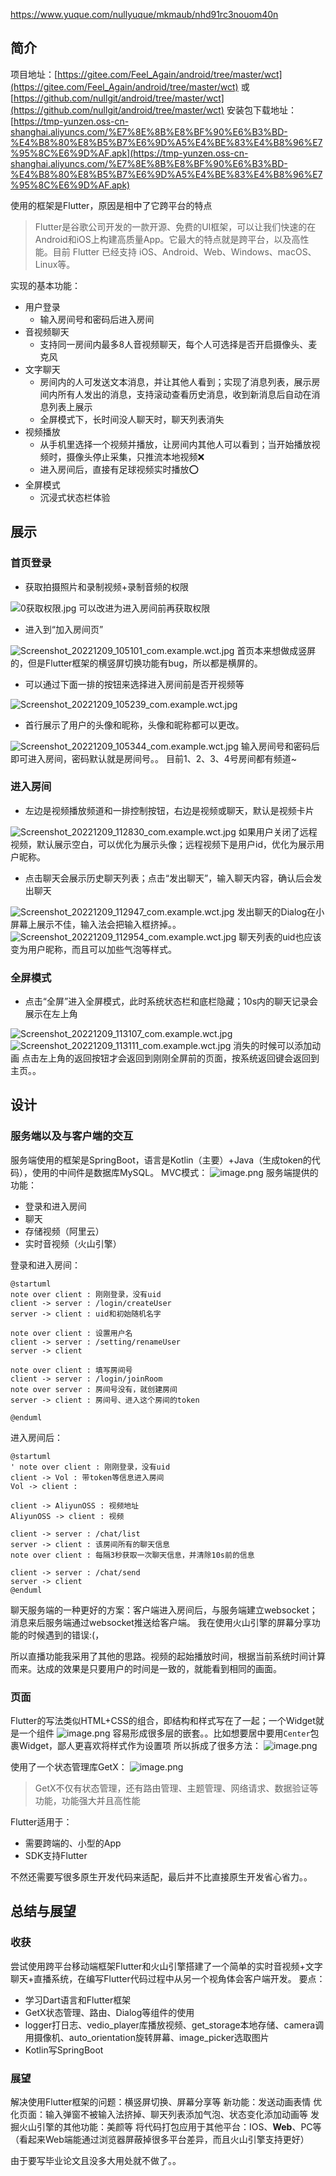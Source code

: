 https://www.yuque.com/nullyuque/mkmaub/nhd91rc3nouom40n

## 简介
项目地址：[https://gitee.com/Feel_Again/android/tree/master/wct](https://gitee.com/Feel_Again/android/tree/master/wct) 或 [https://github.com/nullgit/android/tree/master/wct](https://github.com/nullgit/android/tree/master/wct)
安装包下载地址：[https://tmp-yunzen.oss-cn-shanghai.aliyuncs.com/%E7%8E%8B%E8%BF%90%E6%B3%BD-%E4%B8%80%E8%B5%B7%E6%9D%A5%E4%BE%83%E4%B8%96%E7%95%8C%E6%9D%AF.apk](https://tmp-yunzen.oss-cn-shanghai.aliyuncs.com/%E7%8E%8B%E8%BF%90%E6%B3%BD-%E4%B8%80%E8%B5%B7%E6%9D%A5%E4%BE%83%E4%B8%96%E7%95%8C%E6%9D%AF.apk)

使用的框架是Flutter，原因是相中了它跨平台的特点
> Flutter是谷歌公司开发的一款开源、免费的UI框架，可以让我们快速的在Android和iOS上构建高质量App。它最大的特点就是跨平台，以及高性能。目前 Flutter 已经支持 iOS、Android、Web、Windows、macOS、Linux等。


实现的基本功能：

- 用户登录
   - 输入房间号和密码后进入房间
- 音视频聊天
   - 支持同一房间内最多8人音视频聊天，每个人可选择是否开启摄像头、麦克风
- 文字聊天
   - 房间内的人可发送文本消息，并让其他人看到；实现了消息列表，展示房间内所有人发出的消息，支持滚动查看历史消息，收到新消息后自动在消息列表上展示
   - 全屏模式下，长时间没人聊天时，聊天列表消失
- 视频播放
   - 从手机里选择一个视频并播放，让房间内其他人可以看到；当开始播放视频时，摄像头停止采集，只推流本地视频❌
   - 进入房间后，直接有足球视频实时播放⭕
- 全屏模式
   - 沉浸式状态栏体验
## 展示
### 首页登录

- 获取拍摄照片和录制视频+录制音频的权限 

![0获取权限.jpg](https://cdn.nlark.com/yuque/0/2022/jpeg/22195492/1670557203509-e3dc3b89-1168-4a4c-895f-48c12cf3d9e7.jpeg#averageHue=%23949494&clientId=u7325ab73-4f94-4&crop=0&crop=0&crop=1&crop=1&from=drop&id=u5eddd033&margin=%5Bobject%20Object%5D&name=0%E8%8E%B7%E5%8F%96%E6%9D%83%E9%99%90.jpg&originHeight=1600&originWidth=2560&originalType=binary&ratio=1&rotation=0&showTitle=false&size=245131&status=done&style=none&taskId=ua46eac56-907c-4caa-9ead-1d8ef6beb0a&title=)
可以改进为进入房间前再获取权限

- 进入到“加入房间页”

![Screenshot_20221209_105101_com.example.wct.jpg](https://cdn.nlark.com/yuque/0/2022/jpeg/22195492/1670557203562-efdade0e-9562-4fa9-ba00-fb516d78c648.jpeg#averageHue=%23f7f7f7&clientId=u7325ab73-4f94-4&crop=0&crop=0&crop=1&crop=1&from=drop&id=ua39dfca5&margin=%5Bobject%20Object%5D&name=Screenshot_20221209_105101_com.example.wct.jpg&originHeight=1600&originWidth=2560&originalType=binary&ratio=1&rotation=0&showTitle=false&size=218238&status=done&style=none&taskId=u77865492-ba32-421a-821e-45fbc4d5bb2&title=)
首页本来想做成竖屏的，但是Flutter框架的横竖屏切换功能有bug，所以都是横屏的。

- 可以通过下面一排的按钮来选择进入房间前是否开视频等

![Screenshot_20221209_105239_com.example.wct.jpg](https://cdn.nlark.com/yuque/0/2022/jpeg/22195492/1670557203826-f75fa766-c87e-481e-948d-5797f9c69b34.jpeg#averageHue=%235b564a&clientId=u7325ab73-4f94-4&crop=0&crop=0&crop=1&crop=1&from=drop&id=u418d85b2&margin=%5Bobject%20Object%5D&name=Screenshot_20221209_105239_com.example.wct.jpg&originHeight=1600&originWidth=2560&originalType=binary&ratio=1&rotation=0&showTitle=false&size=546376&status=done&style=none&taskId=u32ceb160-eb89-48f6-ac94-3c8a18f89ac&title=)

- 首行展示了用户的头像和昵称，头像和昵称都可以更改。

![Screenshot_20221209_105344_com.example.wct.jpg](https://cdn.nlark.com/yuque/0/2022/jpeg/22195492/1670557203862-451c139f-2045-4b6c-a7a1-d9c3b8413152.jpeg#averageHue=%236b6b6b&clientId=u7325ab73-4f94-4&crop=0&crop=0&crop=1&crop=1&from=drop&id=u2ac2ea2b&margin=%5Bobject%20Object%5D&name=Screenshot_20221209_105344_com.example.wct.jpg&originHeight=1600&originWidth=2560&originalType=binary&ratio=1&rotation=0&showTitle=false&size=354934&status=done&style=none&taskId=u67ee34ad-9f02-47fd-b842-58be73ee101&title=)
输入房间号和密码后即可进入房间，密码默认就是房间号。。
目前1、2、3、4号房间都有频道~

### 进入房间

- 左边是视频播放频道和一排控制按钮，右边是视频或聊天，默认是视频卡片

![Screenshot_20221209_112830_com.example.wct.jpg](https://cdn.nlark.com/yuque/0/2022/jpeg/22195492/1670557205215-4752b046-fd76-4332-ba40-9aaa159b4f22.jpeg#averageHue=%237ea052&clientId=u7325ab73-4f94-4&crop=0&crop=0&crop=1&crop=1&from=drop&id=ud0584a79&margin=%5Bobject%20Object%5D&name=Screenshot_20221209_112830_com.example.wct.jpg&originHeight=1600&originWidth=2560&originalType=binary&ratio=1&rotation=0&showTitle=false&size=892640&status=done&style=none&taskId=u16551ad6-c49b-4c1d-b0d9-927d0de7089&title=)
如果用户关闭了远程视频，默认展示空白，可以优化为展示头像；远程视频下是用户id，优化为展示用户昵称。

- 点击聊天会展示历史聊天列表；点击“发出聊天”，输入聊天内容，确认后会发出聊天

![Screenshot_20221209_112947_com.example.wct.jpg](https://cdn.nlark.com/yuque/0/2022/jpeg/22195492/1670557205135-27a0ca47-4d13-4c62-9074-ad73e4a422cc.jpeg#averageHue=%23686767&clientId=u7325ab73-4f94-4&crop=0&crop=0&crop=1&crop=1&from=drop&id=u34c85ffa&margin=%5Bobject%20Object%5D&name=Screenshot_20221209_112947_com.example.wct.jpg&originHeight=1600&originWidth=2560&originalType=binary&ratio=1&rotation=0&showTitle=false&size=469078&status=done&style=none&taskId=udf62b68f-bbb3-4767-ab2f-2fdccd97028&title=)
发出聊天的Dialog在小屏幕上展示不佳，输入法会把输入框挤掉。。
![Screenshot_20221209_112954_com.example.wct.jpg](https://cdn.nlark.com/yuque/0/2022/jpeg/22195492/1670557205360-aa6be66e-4d33-4460-9b6c-bb826690989c.jpeg#averageHue=%2373914d&clientId=u7325ab73-4f94-4&crop=0&crop=0&crop=1&crop=1&from=drop&id=u4ca12326&margin=%5Bobject%20Object%5D&name=Screenshot_20221209_112954_com.example.wct.jpg&originHeight=1600&originWidth=2560&originalType=binary&ratio=1&rotation=0&showTitle=false&size=850584&status=done&style=none&taskId=u9fe52ad1-b3a8-4829-a0f2-92424effe36&title=)
聊天列表的uid也应该变为用户昵称，而且可以加些气泡等样式。
### 全屏模式

- 点击“全屏”进入全屏模式，此时系统状态栏和底栏隐藏；10s内的聊天记录会展示在左上角

![Screenshot_20221209_113107_com.example.wct.jpg](https://cdn.nlark.com/yuque/0/2022/jpeg/22195492/1670557206512-a76fffc2-1292-4e1f-9505-1323213d7009.jpeg#averageHue=%23678d47&clientId=u7325ab73-4f94-4&crop=0&crop=0&crop=1&crop=1&from=drop&id=u368b0d2f&margin=%5Bobject%20Object%5D&name=Screenshot_20221209_113107_com.example.wct.jpg&originHeight=1600&originWidth=2560&originalType=binary&ratio=1&rotation=0&showTitle=false&size=798474&status=done&style=none&taskId=u4f3f443d-87aa-48df-be7f-850fbc938e7&title=)
![Screenshot_20221209_113111_com.example.wct.jpg](https://cdn.nlark.com/yuque/0/2022/jpeg/22195492/1670557207477-8ce8f859-a81a-4c25-80c7-69b06ff349e0.jpeg#averageHue=%232c6790&clientId=u7325ab73-4f94-4&crop=0&crop=0&crop=1&crop=1&from=drop&id=u5b1feef3&margin=%5Bobject%20Object%5D&name=Screenshot_20221209_113111_com.example.wct.jpg&originHeight=1600&originWidth=2560&originalType=binary&ratio=1&rotation=0&showTitle=false&size=1095201&status=done&style=none&taskId=uc67452c4-a6a9-4579-b4ee-a3e8641e818&title=)
消失的时候可以添加动画
点击左上角的返回按钮才会返回到刚刚全屏前的页面，按系统返回键会返回到主页。。
## 设计
### 服务端以及与客户端的交互
服务端使用的框架是SpringBoot，语言是Kotlin（主要）+Java（生成token的代码），使用的中间件是数据库MySQL。
MVC模式：
![image.png](https://cdn.nlark.com/yuque/0/2022/png/22195492/1670560192134-089ba06e-d745-4f53-b996-3ceb649a5d14.png#averageHue=%23313234&clientId=u7325ab73-4f94-4&crop=0&crop=0&crop=1&crop=1&from=paste&height=689&id=u3f080829&margin=%5Bobject%20Object%5D&name=image.png&originHeight=1516&originWidth=418&originalType=binary&ratio=1&rotation=0&showTitle=false&size=116901&status=done&style=none&taskId=u3a40dcf9-cef2-4449-b6eb-3018c99b7c6&title=&width=189.999995881861)
服务端提供的功能：

- 登录和进入房间
- 聊天
- 存储视频（阿里云）
- 实时音视频（火山引擎）

登录和进入房间：

```plantuml
@startuml
note over client : 刚刚登录，没有uid
client -> server : /login/createUser
server -> client : uid和初始随机名字

note over client : 设置用户名
client -> server : /setting/renameUser
server -> client

note over client : 填写房间号
client -> server : /login/joinRoom
note over server : 房间号没有，就创建房间
server -> client : 房间号、进入这个房间的token

@enduml
```

进入房间后：
```plantuml
@startuml
' note over client : 刚刚登录，没有uid
client -> Vol : 带token等信息进入房间
Vol -> client :

client -> AliyunOSS : 视频地址
AliyunOSS -> client : 视频

client -> server : /chat/list
server -> client : 该房间所有的聊天信息
note over client : 每隔3秒获取一次聊天信息，并清除10s前的信息

client -> server : /chat/send
server -> client
@enduml
```
聊天服务端的一种更好的方案：客户端进入房间后，与服务端建立websocket；消息来后服务端通过websocket推送给客户端。
我在使用火山引擎的屏幕分享功能的时候遇到的错误:(，

所以直播功能我采用了其他的思路。视频的起始播放时间，根据当前系统时间计算而来。达成的效果是只要用户的时间是一致的，就能看到相同的画面。
### 页面
Flutter的写法类似HTML+CSS的组合，即结构和样式写在了一起；一个Widget就是一个组件
![image.png](https://cdn.nlark.com/yuque/0/2022/png/22195492/1670559306604-fa403cec-efb5-4447-9bd0-52a9f896e909.png#averageHue=%2320201f&clientId=u7325ab73-4f94-4&crop=0&crop=0&crop=1&crop=1&from=paste&height=288&id=u2780d357&margin=%5Bobject%20Object%5D&name=image.png&originHeight=634&originWidth=1548&originalType=binary&ratio=1&rotation=0&showTitle=false&size=108117&status=done&style=none&taskId=ue24c364c-5fbc-45b6-bae8-e4af4f61ec8&title=&width=703.6363483854565)
容易形成很多层的嵌套。。比如想要居中要用`Center`包裹Widget，鄙人更喜欢将样式作为设置项
所以拆成了很多方法：
![image.png](https://cdn.nlark.com/yuque/0/2022/png/22195492/1670559759285-ffc814fd-983e-4b27-b55e-a98b4cf2a746.png#averageHue=%23383839&clientId=u7325ab73-4f94-4&crop=0&crop=0&crop=1&crop=1&from=paste&height=221&id=u8f72b645&margin=%5Bobject%20Object%5D&name=image.png&originHeight=486&originWidth=760&originalType=binary&ratio=1&rotation=0&showTitle=false&size=104822&status=done&style=none&taskId=u9cb7ba43-3a88-486a-b669-5779421effb&title=&width=345.45453796702)

使用了一个状态管理库GetX：
![image.png](https://cdn.nlark.com/yuque/0/2022/png/22195492/1670559656477-6a86bdbf-b4e6-4c37-a47e-623e14da63fa.png#averageHue=%2321201f&clientId=u7325ab73-4f94-4&crop=0&crop=0&crop=1&crop=1&from=paste&height=65&id=ub4907cc2&margin=%5Bobject%20Object%5D&name=image.png&originHeight=144&originWidth=962&originalType=binary&ratio=1&rotation=0&showTitle=false&size=25518&status=done&style=none&taskId=u10e595b3-397b-4638-adec-b1447294570&title=&width=437.27271779509636)
> GetX不仅有状态管理，还有路由管理、主题管理、网络请求、数据验证等功能，功能强大并且高性能


Flutter适用于：

- 需要跨端的、小型的App
- SDK支持Flutter

不然还需要写很多原生开发代码来适配，最后并不比直接原生开发省心省力。。
## 总结与展望
### 收获
尝试使用跨平台移动端框架Flutter和火山引擎搭建了一个简单的实时音视频+文字聊天+直播系统，在编写Flutter代码过程中从另一个视角体会客户端开发。
要点：

- 学习Dart语言和Flutter框架
- GetX状态管理、路由、Dialog等组件的使用
- logger打日志、vedio_player库播放视频、get_storage 本地存储、camera 调用摄像机、auto_orientation 旋转屏幕、image_picker 选取图片
- Kotlin写SpringBoot
### 展望
解决使用Flutter框架的问题：横竖屏切换、屏幕分享等
新功能：发送动画表情
优化页面：输入弹窗不被输入法挤掉、聊天列表添加气泡、状态变化添加动画等
发掘火山引擎的其他功能：美颜等
将代码打包应用于其他平台：IOS、**Web**、PC等（看起来Web端能通过浏览器屏蔽掉很多平台差异，而且火山引擎支持更好）

由于要写毕业论文且没多大用处就不做了。。

